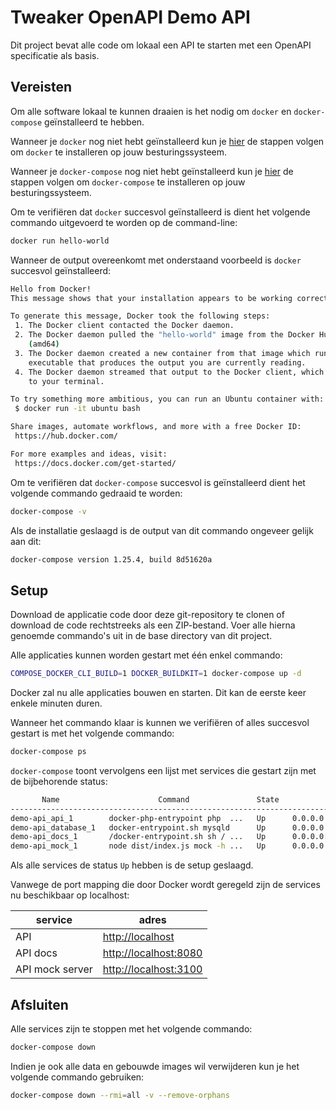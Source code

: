 # Tweaker OpenAPI Demo API
Dit project bevat alle code om lokaal een API te starten met een OpenAPI specificatie als basis.

## Vereisten
Om alle software lokaal te kunnen draaien is het nodig om `docker` en `docker-compose` geïnstalleerd te hebben.

Wanneer je `docker` nog niet hebt geïnstalleerd kun je [hier](https://docs.docker.com/get-docker/) de stappen volgen om `docker` te installeren op jouw besturingssysteem.

Wanneer je `docker-compose` nog niet hebt geïnstalleerd kun je [hier](https://docs.docker.com/compose/install/) de stappen volgen om `docker-compose` te installeren op jouw besturingssysteem.

Om te verifiëren dat `docker` succesvol geïnstalleerd is dient het volgende commando uitgevoerd te worden op de command-line:

```bash
docker run hello-world
```

Wanneer de output overeenkomt met onderstaand voorbeeld is `docker` succesvol geïnstalleerd:
```bash
Hello from Docker!
This message shows that your installation appears to be working correctly.

To generate this message, Docker took the following steps:
 1. The Docker client contacted the Docker daemon.
 2. The Docker daemon pulled the "hello-world" image from the Docker Hub.
    (amd64)
 3. The Docker daemon created a new container from that image which runs the
    executable that produces the output you are currently reading.
 4. The Docker daemon streamed that output to the Docker client, which sent it
    to your terminal.

To try something more ambitious, you can run an Ubuntu container with:
 $ docker run -it ubuntu bash

Share images, automate workflows, and more with a free Docker ID:
 https://hub.docker.com/

For more examples and ideas, visit:
 https://docs.docker.com/get-started/

```

Om te verifiëren dat `docker-compose` succesvol is geïnstalleerd dient het volgende commando gedraaid te worden: 
```bash
docker-compose -v
```

Als de installatie geslaagd is de output van dit commando ongeveer gelijk aan dit:
```bash
docker-compose version 1.25.4, build 8d51620a
```

## Setup

Download de applicatie code door deze git-repository te clonen of download de code rechtstreeks als een ZIP-bestand.
Voer alle hierna genoemde commando's uit in de base directory van dit project.  

Alle applicaties kunnen worden gestart met één enkel commando:

```bash
COMPOSE_DOCKER_CLI_BUILD=1 DOCKER_BUILDKIT=1 docker-compose up -d 
```

Docker zal nu alle applicaties bouwen en starten.
Dit kan de eerste keer enkele minuten duren.

Wanneer het commando klaar is kunnen we verifiëren of alles succesvol gestart is met het volgende commando:
```bash
docker-compose ps
```

`docker-compose` toont vervolgens een lijst met services die gestart zijn met de bijbehorende status:

```bash
       Name                      Command               State                 Ports              
------------------------------------------------------------------------------------------------
demo-api_api_1        docker-php-entrypoint php  ...   Up      0.0.0.0:80->80/tcp               
demo-api_database_1   docker-entrypoint.sh mysqld      Up      0.0.0.0:3306->3306/tcp, 33060/tcp
demo-api_docs_1       /docker-entrypoint.sh sh / ...   Up      0.0.0.0:8080->80/tcp             
demo-api_mock_1       node dist/index.js mock -h ...   Up      0.0.0.0:3100->3100/tcp, 4010/tcp 

```

Als alle services de status `Up` hebben is de setup geslaagd.

Vanwege de port mapping die door Docker wordt geregeld zijn de services nu beschikbaar op localhost:

service | adres |
-----|----
API | [http://localhost](http://localhost) 
API docs | [http://localhost:8080](http://localhost:8080) 
API mock server | [http://localhost:3100](http://localhost:3100)

## Afsluiten

Alle services zijn te stoppen met het volgende commando:

```bash
docker-compose down
```

Indien je ook alle data en gebouwde images wil verwijderen kun je het volgende commando gebruiken:

```bash
docker-compose down --rmi=all -v --remove-orphans
```
